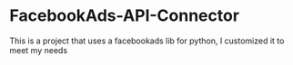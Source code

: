# FacebookAds-API-Connector
This is a project that uses a facebookads lib for python, I customized it to meet my needs
